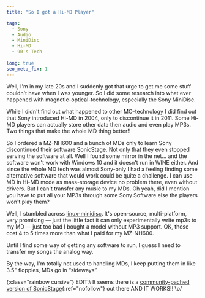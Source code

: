 ```yaml
---
title: "So I got a Hi-MD Player"

tags:
  - Sony
  - Audio
  - MiniDisc
  - Hi-MD
  - 90's Tech
  
long: true
seo_meta_fix: 1
---
```

Well, I'm in my late 20s and I suddenly got that urge to get me some stuff couldn't have when I was younger.
So I did some research into what ever happened with magnetic-optical-technology, especially the Sony MiniDisc.

While I didn't find out what happened to other MO-technology I did find out that Sony introduced Hi-MD in 2004, only to discontinue it in 2011.
Some Hi-MD players can actually store other data then audio and even play MP3s.
Two things that make the whole MD thing better!!

So I ordered a MZ-NH600 and a bunch of MDs only to learn Sony discontinued their software SonicStage.
Not only that they even stopped serving the software at all.
Well I found some mirror in the net… and the software won't work with Windows 10 and it doesn't run in WINE either.
And since the whole MD tech was almost Sony-only I had a feeling finding some alternative software that would work could be quite a challenge.
I can use MD in Hi-MD mode as mass-storage device no problem there, even without drivers.
But I can't transfer any music to my MDs.
Oh yeah, did I mention you have to put all your MP3s through some Sony Software else the players won't play them?

Well, I stumbled across [linux-minidisc](https://wiki.physik.fu-berlin.de/linux-minidisc/).
It's open-source, multi-platform, very promising — just the little fact it can only experimentally write mp3s to my MD — just too bad I bought a model without MP3 support.
OK, those cost 4 to 5 times more than what I paid for my MZ-NH600.

Until I find some way of getting any software to run, I guess I need to transfer my songs the analog way.

By the way, I'm totally not used to handling MDs, I keep putting them in like 3.5" floppies, MDs go in “sideways”.  

{:class="rainbow cursive"}
EDIT:\\
It seems there is a [community-pached version of SonicStage](https://forums.sonyinsider.com/files/file/95-sonicstage-43-ultimate-edition/){:ref="nofollow"} out there AND IT WORKS!! \o/
